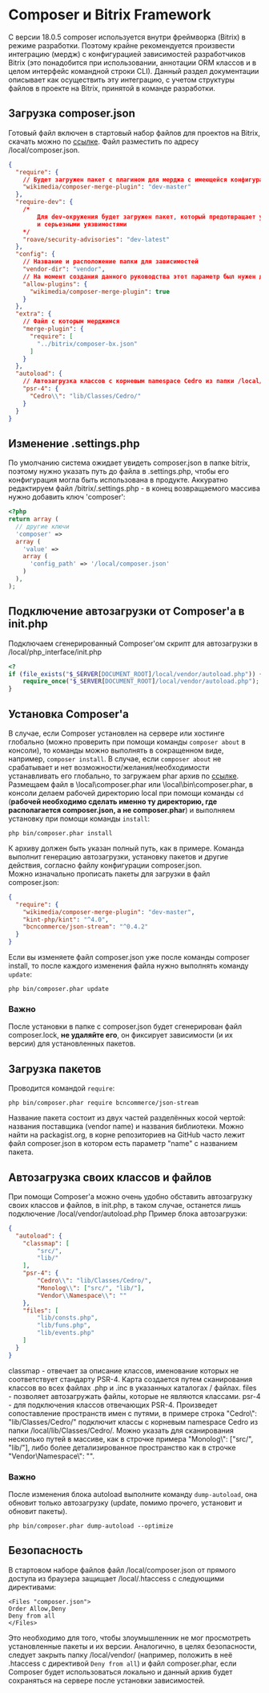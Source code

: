 # Composer и Bitrix Framework #

С версии 18.0.5 composer используется внутри фреймворка (Bitrix) в режиме разработки. Поэтому крайне рекомендуется произвести интеграцию (мердж) с конфигурацией зависимостей разработчиков Bitrix (это понадобится при использовании, аннотации ORM классов и в целом интерфейс командной строки CLI). Данный раздел документации описывает как осуществить эту интеграцию, с учетом структуры файлов в проекте на Bitrix, принятой в команде разработки.

## Загрузка composer.json ##
Готовый файл включен в стартовый набор файлов для проектов на Bitrix, скачать можно по [ссылке](https://github.com/CedroAgency/backend_bx_starter_pack). Файл разместить по адресу
/local/composer.json.

```json
{
  "require": {
    // Будет загружен пакет с плагином для мерджа с имеющейся конфигурацией
    "wikimedia/composer-merge-plugin": "dev-master"
  },
  "require-dev": {
    /* 
        Для dev-окружения будет загружен пакет, который предотвращает установку зависимостей с известными 
        и серьезными уязвимостями
    */
    "roave/security-advisories": "dev-latest"
  },
  "config": {
    // Название и расположение папки для зависимостей
    "vendor-dir": "vendor",
    // На момент создания данного руководства этот параметр был нужен для установки плагина для мерджа
    "allow-plugins": {
      "wikimedia/composer-merge-plugin": true
    }
  },
  "extra": {
    // Файл с которым мерджимся
    "merge-plugin": {
      "require": [
        "../bitrix/composer-bx.json"
      ]
    }
  },
  "autoload": {
    // Автозагрузка классов с корневым namespace Cedro из папки /local/lib/Classes/Cedro/
    "psr-4": {
      "Cedro\\": "lib/Classes/Cedro/"
    }
  }
}
```
## Изменение .settings.php ##
По умолчанию система ожидает увидеть composer.json в папке bitrix, поэтому нужно указать путь до файла в .settings.php, чтобы его конфигурация могла быть использована в продукте.
Аккуратно редактируем файл /bitrix/.settings.php - в конец возвращаемого массива нужно добавить ключ 'composer':
```php
<?php
return array (
  // другие ключи    
  'composer' => 
  array (
    'value' => 
    array (
      'config_path' => '/local/composer.json'
    )
  ),
);
```
## Подключение автозагрузки от Composer'a в init.php ##
Подключаем сгенерированный Composer'ом скрипт для автозагрузки в /local/php_interface/init.php
```php
<?
if (file_exists("$_SERVER[DOCUMENT_ROOT]/local/vendor/autoload.php")) {
    require_once("$_SERVER[DOCUMENT_ROOT]/local/vendor/autoload.php");
}
```
## Установка Composer'а ##
В случае, если Composer установлен на сервере или хостинге глобально (можно проверить при помощи команды `composer about` в консоли), то команды можно выполнять в сокращенном виде, например, `composer install`. В случае, если `composer about` не срабатывает и нет возможности/желания/необходимости устанавливать его глобально, то загружаем phar архив по [ссылке](https://getcomposer.org/download/latest-stable/composer.phar). Размещаем файл в \local\composer.phar или \local\bin\composer.phar, в консоли делаем рабочей директорию local при помощи команды `cd` (**рабочей необходимо сделать именно ту директорию, где располагается composer.json, а не composer.phar**) и выполняем установку при помощи команды `install`:
```
php bin/composer.phar install
```
К архиву должен быть указан полный путь, как в примере. Команда выполнит генерацию автозагрузки, установку пакетов и другие действия, согласно файлу конфигурации composer.json.  
Можно изначально прописать пакеты для загрузки в файл composer.json:
```json
{
  "require": {
    "wikimedia/composer-merge-plugin": "dev-master",
    "kint-php/kint": "^4.0",
    "bcncommerce/json-stream": "^0.4.2"
  }
}
```
Если вы изменяете файл composer.json уже после команды composer install, то после каждого изменения файла нужно выполнять команду `update`:
```
php bin/composer.phar update
```
### Важно ###
После установки в папке с composer.json будет сгенерирован файл composer.lock, **не удаляйте его**, он фиксирует зависимости (и их версии) для установленных пакетов.
## Загрузка пакетов ##
Проводится командой `require`:
```
php bin/composer.phar require bcncommerce/json-stream
```
Название пакета состоит из двух частей разделённых косой чертой: названия поставщика (vendor name) и названия библиотеки. Можно найти на packagist.org, в корне репозиториев на GitHub часто лежит файл composer.json в котором есть параметр "name" с названием пакета.
## Автозагрузка своих классов и файлов ##
При помощи Composer'а можно очень удобно обставить автозагрузку своих классов и файлов, в init.php, в таком случае, останется лишь подключение /local/vendor/autoload.php
Пример блока автозагрузки:
```json
{
  "autoload": {
    "classmap": [
        "src/", 
        "lib/"
    ],
    "psr-4": {
        "Cedro\\": "lib/Classes/Cedro/",
        "Monolog\\": ["src/", "lib/"],
        "Vendor\\Namespace\\": ""
    },
    "files": [
        "lib/consts.php",
        "lib/funs.php",
        "lib/events.php"
    ]
  }
}
```
classmap - отвечает за описание классов, именование которых не соответствует стандарту PSR-4. Карта создается путем сканирования классов во всех файлах .php и .inc в указанных каталогах / файлах.
files - позволяет автозагружать файлы, которые не являются классами.
psr-4 - для подключения классов отвечающих PSR-4. Произведет сопоставление пространств имен с путями, в примере строка "Cedro\\": "lib/Classes/Cedro/" подключит классы с корневым namespace Cedro из папки /local/lib/Classes/Cedro/. Можно указать для сканирования несколько путей в массиве, как в строчке примера "Monolog\\": ["src/", "lib/"], либо более детализированное пространство как в строчке "Vendor\\Namespace\\": "".

### Важно ###
После изменения блока autoload выполните команду `dump-autoload`, она обновит только автозагрузку (update, помимо прочего, установит и обновит пакеты).
```
php bin/composer.phar dump-autoload --optimize
```
## Безопасность ##
В стартовом наборе файлов файл /local/composer.json от прямого доступа из браузера защищает /local/.htaccess c следующими директивами:
```
<Files "composer.json">
Order Allow,Deny
Deny from all
</Files>
```
Это необходимо для того, чтобы злоумышленник не мог просмотреть установленные пакеты и их версии.
Аналогично, в целях безопасности, следует закрыть папку /local/vendor/ (например, положить в неё .htaccess с директивой `Deny from all`) и файл composer.phar, если Composer будет использоваться локально и данный архив будет сохраняться на сервере после установки зависимостей.
